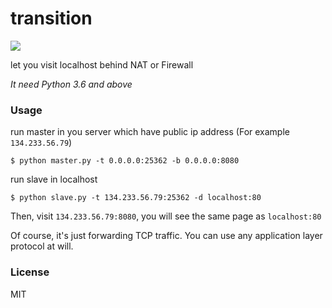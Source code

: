 # transition

![](https://img.shields.io/badge/Python-3.6-0086CC.svg)

let you visit localhost behind NAT or Firewall

*It need Python 3.6 and above*

### Usage

run master in you server which have public ip address (For example `134.233.56.79`)

```
$ python master.py -t 0.0.0.0:25362 -b 0.0.0.0:8080
```

run slave in localhost

```
$ python slave.py -t 134.233.56.79:25362 -d localhost:80
```

Then, visit `134.233.56.79:8080`, you will see the same page as `localhost:80`

Of course, it's just forwarding TCP traffic. You can use any application layer protocol at will.

### License
MIT
